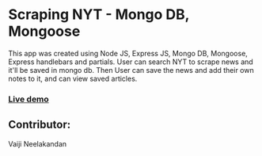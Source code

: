 # Scraping NYT - Mongo DB, Mongoose

This app was created using Node JS, Express JS, Mongo DB, Mongoose, Express handlebars and partials. User can search NYT to scrape news and it'll be saved in mongo db. Then User can save the news and add their own notes to it, and can view saved articles.

### [Live demo](https://scraping-mongodb-handlebars.herokuapp.com/)

## Contributor:
Vaiji Neelakandan